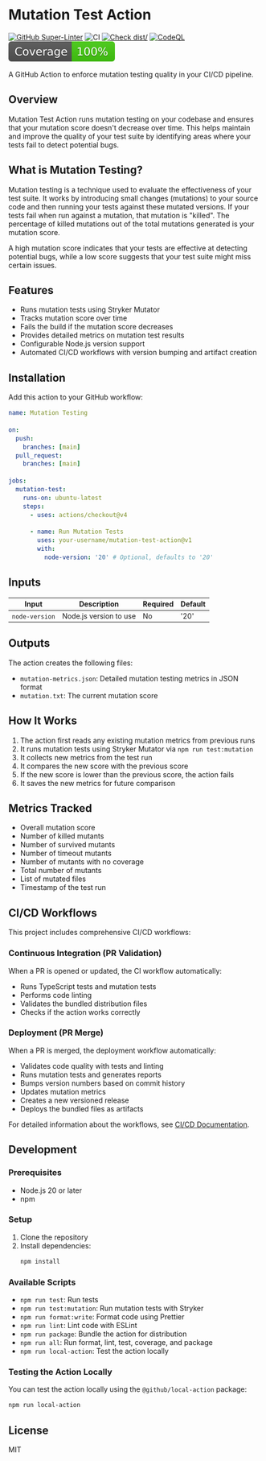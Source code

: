 # Mutation Test Action

[![GitHub Super-Linter](https://github.com/actions/typescript-action/actions/workflows/linter.yml/badge.svg)](https://github.com/super-linter/super-linter)
![CI](https://github.com/actions/typescript-action/actions/workflows/ci.yml/badge.svg)
[![Check dist/](https://github.com/actions/typescript-action/actions/workflows/check-dist.yml/badge.svg)](https://github.com/actions/typescript-action/actions/workflows/check-dist.yml)
[![CodeQL](https://github.com/actions/typescript-action/actions/workflows/codeql-analysis.yml/badge.svg)](https://github.com/actions/typescript-action/actions/workflows/codeql-analysis.yml)
[![Coverage](./badges/coverage.svg)](./badges/coverage.svg)

A GitHub Action to enforce mutation testing quality in your CI/CD pipeline.

## Overview

Mutation Test Action runs mutation testing on your codebase and ensures that
your mutation score doesn't decrease over time. This helps maintain and improve
the quality of your test suite by identifying areas where your tests fail to
detect potential bugs.

## What is Mutation Testing?

Mutation testing is a technique used to evaluate the effectiveness of your test
suite. It works by introducing small changes (mutations) to your source code and
then running your tests against these mutated versions. If your tests fail when
run against a mutation, that mutation is "killed". The percentage of killed
mutations out of the total mutations generated is your mutation score.

A high mutation score indicates that your tests are effective at detecting
potential bugs, while a low score suggests that your test suite might miss
certain issues.

## Features

- Runs mutation tests using Stryker Mutator
- Tracks mutation score over time
- Fails the build if the mutation score decreases
- Provides detailed metrics on mutation test results
- Configurable Node.js version support
- Automated CI/CD workflows with version bumping and artifact creation

## Installation

Add this action to your GitHub workflow:

```yaml
name: Mutation Testing

on:
  push:
    branches: [main]
  pull_request:
    branches: [main]

jobs:
  mutation-test:
    runs-on: ubuntu-latest
    steps:
      - uses: actions/checkout@v4

      - name: Run Mutation Tests
        uses: your-username/mutation-test-action@v1
        with:
          node-version: '20' # Optional, defaults to '20'
```

## Inputs

| Input          | Description            | Required | Default |
| -------------- | ---------------------- | -------- | ------- |
| `node-version` | Node.js version to use | No       | '20'    |

## Outputs

The action creates the following files:

- `mutation-metrics.json`: Detailed mutation testing metrics in JSON format
- `mutation.txt`: The current mutation score

## How It Works

1. The action first reads any existing mutation metrics from previous runs
2. It runs mutation tests using Stryker Mutator via `npm run test:mutation`
3. It collects new metrics from the test run
4. It compares the new score with the previous score
5. If the new score is lower than the previous score, the action fails
6. It saves the new metrics for future comparison

## Metrics Tracked

- Overall mutation score
- Number of killed mutants
- Number of survived mutants
- Number of timeout mutants
- Number of mutants with no coverage
- Total number of mutants
- List of mutated files
- Timestamp of the test run

## CI/CD Workflows

This project includes comprehensive CI/CD workflows:

### Continuous Integration (PR Validation)

When a PR is opened or updated, the CI workflow automatically:

- Runs TypeScript tests and mutation tests
- Performs code linting
- Validates the bundled distribution files
- Checks if the action works correctly

### Deployment (PR Merge)

When a PR is merged, the deployment workflow automatically:

- Validates code quality with tests and linting
- Runs mutation tests and generates reports
- Bumps version numbers based on commit history
- Updates mutation metrics
- Creates a new versioned release
- Deploys the bundled files as artifacts

For detailed information about the workflows, see
[CI/CD Documentation](./docs/CICD.md).

## Development

### Prerequisites

- Node.js 20 or later
- npm

### Setup

1. Clone the repository
2. Install dependencies:
   ```bash
   npm install
   ```

### Available Scripts

- `npm run test`: Run tests
- `npm run test:mutation`: Run mutation tests with Stryker
- `npm run format:write`: Format code using Prettier
- `npm run lint`: Lint code with ESLint
- `npm run package`: Bundle the action for distribution
- `npm run all`: Run format, lint, test, coverage, and package
- `npm run local-action`: Test the action locally

### Testing the Action Locally

You can test the action locally using the `@github/local-action` package:

```bash
npm run local-action
```

## License

MIT
